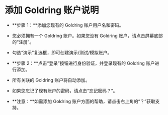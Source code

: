 # **添加 Goldring 账户说明**
- **步骤 1：**添加您现有的 Goldring 账户用户名和密码。
- 您必须拥有一个 Goldring 账户。如果您没有 Goldring 账户，请点击屏幕底部的“注册”。
- 勾选“演示”复选框，即可创建演示/测试/模拟账户。
- **步骤 2：**点击“登录”按钮进行身份验证，并登录现有的 Goldring 账户进行添加。
- 所有关联的 Goldring 账户将自动添加。
- 如果您忘记了现有账户的密码，请点击“忘记密码？”。

- **注意：**如需添加 Goldring 账户方面的帮助，请点击右上角的“？”获取支持。
